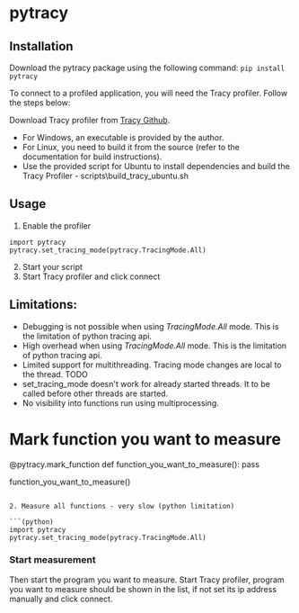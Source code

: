 # pytracy

## Installation 

Download the pytracy package using the following command:
`pip install pytracy`

To connect to a profiled application, you will need the Tracy profiler. Follow the steps below:

Download Tracy profiler from [Tracy Github](https://github.com/wolfpld/tracy/releases/tag/v0.10). 
- For Windows, an executable is provided by the author.
- For Linux, you need to build it from the source (refer to the documentation for build instructions).
- Use the provided script for Ubuntu to install dependencies and build the Tracy Profiler - scripts\build_tracy_ubuntu.sh

## Usage
1. Enable the profiler
```(python)
import pytracy
pytracy.set_tracing_mode(pytracy.TracingMode.All)
```
2. Start your script
3. Start Tracy profiler and click connect

## Limitations:
- Debugging is not possible when using *TracingMode.All* mode. This is the limitation of python tracing api.
- High overhead when using *TracingMode.All* mode. This is the limitation of python tracing api.
- Limited support for multithreading. Tracing mode changes are local to the thread. TODO
- set_tracing_mode doesn't work for already started threads. It to be called before other threads are started.
- No visibility into functions run using multiprocessing.

# Mark function you want to measure
@pytracy.mark_function
def function_you_want_to_measure():
	pass

function_you_want_to_measure()
```

2. Measure all functions - very slow (python limitation)

```(python)
import pytracy
pytracy.set_tracing_mode(pytracy.TracingMode.All)
```

### Start measurement

Then start the program you want to measure.
Start Tracy profiler, program you want to measure should be shown in the list, if not set its ip address manually and click connect.